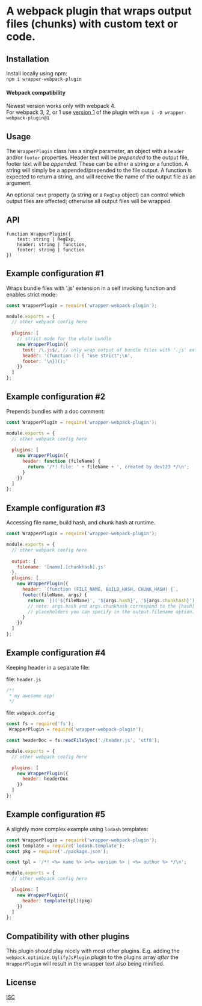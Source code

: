 # A webpack plugin that wraps output files (chunks) with custom text or code.

## Installation

Install locally using npm:  
`npm i wrapper-webpack-plugin`

#### Webpack compatibility

Newest version works only with webpack 4.\
For webpack 3, 2, or 1 use [version 1](https://github.com/levp/wrapper-webpack-plugin/tree/v1) of the plugin with `npm i -D wrapper-webpack-plugin@1` 

## Usage

The `WrapperPlugin` class has a single parameter, an object with a `header` and/or `footer` properties. Header text will
be *prepended* to the output file, footer text will be *appended*. These can be either a string or a function. A string
will simply be a appended/prepended to the file output. A function is expected to return a string, and will receive the
name of the output file as an argument.

An optional `test` property (a string or a `RegExp` object) can control which output files are affected; otherwise all output files will be wrapped.

## API

```
function WrapperPlugin({
    test: string | RegExp,
    header: string | function,
    footer: string | function
})
```

## Example configuration #1

Wraps bundle files with '.js' extension in a self invoking function and enables strict mode:

```javascript
const WrapperPlugin = require('wrapper-webpack-plugin');

module.exports = {
  // other webpack config here
  
  plugins: [
    // strict mode for the whole bundle
    new WrapperPlugin({
      test: /\.js$/, // only wrap output of bundle files with '.js' extension 
      header: '(function () { "use strict";\n',
      footer: '\n})();'
    })
  ]
};
```

## Example configuration #2

Prepends bundles with a doc comment:

```javascript
const WrapperPlugin = require('wrapper-webpack-plugin');

module.exports = {
  // other webpack config here
  
  plugins: [
    new WrapperPlugin({
      header: function (fileName) {
        return '/*! file: ' + fileName + ', created by dev123 */\n';
      }
    })
  ]
};
```

## Example configuration #3

Accessing file name, build hash, and chunk hash at runtime.

```javascript
const WrapperPlugin = require('wrapper-webpack-plugin');

module.exports = {
  // other webpack config here
	
  output: {
    filename: '[name].[chunkhash].js'
  },
  plugins: [
    new WrapperPlugin({
      header: `(function (FILE_NAME, BUILD_HASH, CHUNK_HASH) {`,
      footer(fileName, args) {
        return `})('${fileName}', '${args.hash}', '${args.chunkhash}');`;
        // note: args.hash and args.chunkhash correspond to the [hash] and [chunkhash] 
        // placeholders you can specify in the output.filename option.
      }
    })
  ]
};
```

## Example configuration #4

Keeping header in a separate file:

file: `header.js`
```javascript
/*!
 * my awesome app!
 */
```

file: `webpack.config`
```javascript
const fs = require('fs');
 WrapperPlugin = require('wrapper-webpack-plugin');

const headerDoc = fs.readFileSync('./header.js', 'utf8');

module.exports = {
  // other webpack config here

  plugins: [
    new WrapperPlugin({
      header: headerDoc
    })
  ]
};
```

## Example configuration #5

A slightly more complex example using `lodash` templates:

```javascript
const WrapperPlugin = require('wrapper-webpack-plugin');
const template = require('lodash.template');
const pkg = require('./package.json');

const tpl = '/*! <%= name %> v<%= version %> | <%= author %> */\n';

module.exports = {
  // other webpack config here

  plugins: [
    new WrapperPlugin({
      header: template(tpl)(pkg)
    })
  ]
};
```

## Compatibility with other plugins

This plugin should play nicely with most other plugins.
E.g. adding the `webpack.optimize.UglifyJsPlugin` plugin to the plugins array *after* the `WrapperPlugin` will result in
the wrapper text also being minified.

## License

[ISC](https://opensource.org/licenses/ISC)
